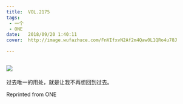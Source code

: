 ```yaml
---
title:	VOL.2175
tags:
 - 一个
 - ONE
date:	2018/09/20 1:40:11
cover:	http://image.wufazhuce.com/FnVIfxvN2Af2m4Qaw0L1QRo4u78J

---
```

![](http://image.wufazhuce.com/FnVIfxvN2Af2m4Qaw0L1QRo4u78J)
---

过去唯一的用处，就是让我不再想回到过去。
 
Reprinted from ONE
